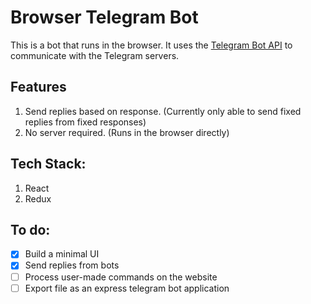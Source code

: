 # Browser Telegram Bot

This is a bot that runs in the browser. It uses the [Telegram Bot API](https://core.telegram.org/bots/api) to communicate with the Telegram servers.

## Features

1. Send replies based on response. (Currently only able to send fixed replies from fixed responses)
2. No server required. (Runs in the browser directly)

## Tech Stack:

1. React
2. Redux

## To do:

- [x] Build a minimal UI
- [x] Send replies from bots
- [ ] Process user-made commands on the website
- [ ] Export file as an express telegram bot application

